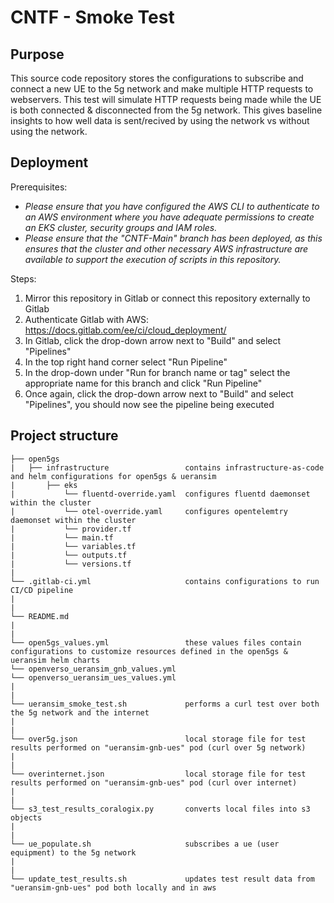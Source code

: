 # CNTF - Smoke Test

## Purpose
This source code repository stores the configurations to subscribe and connect a new UE to the 5g network and make multiple HTTP requests to webservers. This test will simulate HTTP requests being made while the UE is both connected & disconnected from the 5g network. This gives baseline insights to how well data is sent/recived by using the network vs without using the network.

## Deployment
Prerequisites:

* *Please ensure that you have configured the AWS CLI to authenticate to an AWS environment where you have adequate permissions to create an EKS cluster, security groups and IAM roles.*
* *Please ensure that the "CNTF-Main" branch has been deployed, as this ensures that the cluster and other necessary AWS infrastructure are available to support the execution of scripts in this repository.*  

Steps:
1. Mirror this repository in Gitlab or connect this repository externally to Gitlab 
2. Authenticate Gitlab with AWS: https://docs.gitlab.com/ee/ci/cloud_deployment/
3. In Gitlab, click the drop-down arrow next to "Build" and select "Pipelines"
4. In the top right hand corner select "Run Pipeline"
5. In the drop-down under "Run for branch name or tag" select the appropriate name for this branch and click "Run Pipeline"
6. Once again, click the drop-down arrow next to "Build" and select "Pipelines", you should now see the pipeline being executed

## Project structure
```
├── open5gs
|   ├── infrastructure                 contains infrastructure-as-code and helm configurations for open5gs & ueransim
|      	├── eks
|           └── fluentd-override.yaml  configures fluentd daemonset within the cluster
|           └── otel-override.yaml     configures opentelemtry daemonset within the cluster
|           └── provider.tf
|           └── main.tf                    
|           └── variables.tf                
|           └── outputs.tf 
|           └── versions.tf
|
└── .gitlab-ci.yml                     contains configurations to run CI/CD pipeline
|
|
└── README.md  
|
|
└── open5gs_values.yml                 these values files contain configurations to customize resources defined in the open5gs & ueransim helm charts
└── openverso_ueransim_gnb_values.yml                 
└── openverso_ueransim_ues_values.yml 
|
|
└── ueransim_smoke_test.sh             performs a curl test over both the 5g network and the internet
|
|
└── over5g.json                        local storage file for test results performed on "ueransim-gnb-ues" pod (curl over 5g network)
|
|
└── overinternet.json                  local storage file for test results performed on "ueransim-gnb-ues" pod (curl over internet) 
|
|
└── s3_test_results_coralogix.py       converts local files into s3 objects 
|  
|            
└── ue_populate.sh                     subscribes a ue (user equipment) to the 5g network
|
|
└── update_test_results.sh             updates test result data from "ueransim-gnb-ues" pod both locally and in aws                                           
```

